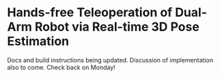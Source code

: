 # Hands-free Teleoperation of Dual-Arm Robot via Real-time 3D Pose Estimation


Docs and build instructions being updated. Discussion of implementation also to come. Check back on Monday!
